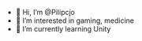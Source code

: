 - 👋 Hi, I’m @Pilipcjo
- 👀 I’m interested in gaming, medicine
- 🌱 I’m currently learning Unity


<!---
Pilipcjo/Pilipcjo is a ✨ special ✨ repository because its `README.md` (this file) appears on your GitHub profile.
You can click the Preview link to take a look at your changes.
--->
